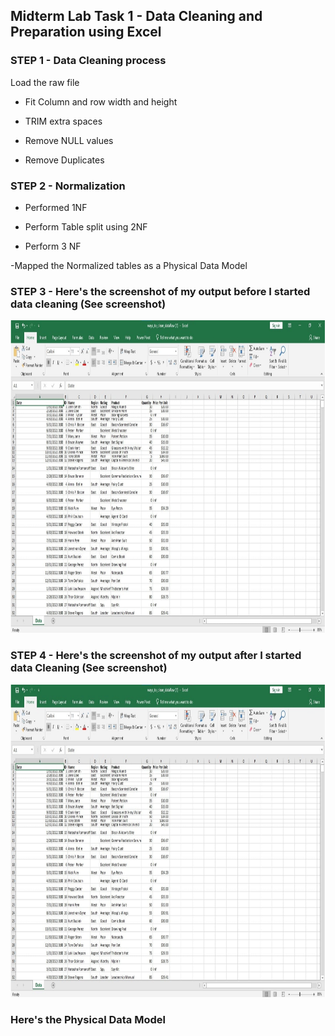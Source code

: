 ## Midterm Lab Task 1 - Data Cleaning and Preparation using Excel


### STEP 1 - Data Cleaning process
Load the raw file

- Fit Column and row width and height

- TRIM extra spaces

- Remove NULL values

- Remove Duplicates

### STEP 2 - Normalization
- Performed 1NF

- Perform Table split using 2NF

- Perform 3 NF

-Mapped the Normalized tables as a Physical Data Model

### STEP 3 - Here's the screenshot of my output before I started data cleaning (See screenshot) 

 <img src="Image/Raw (1).png" alt="Alt Text" width="600" height="500">

### STEP 4 - Here's the screenshot of my output after I started data Cleaning (See screenshot) 
<img src="Image/Raw (1).png" alt="Alt Text" width="600" height="500">

### Here's the Physical Data Model 
